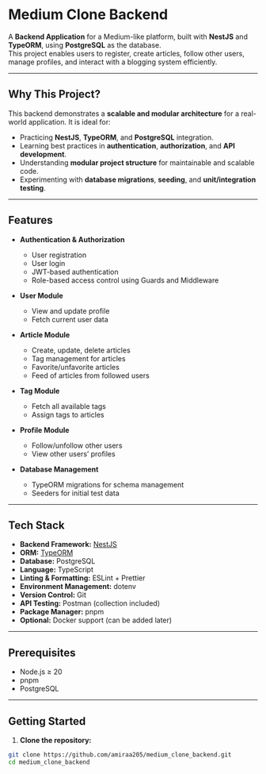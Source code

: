 # Medium Clone Backend

A **Backend Application** for a Medium-like platform, built with **NestJS** and **TypeORM**, using **PostgreSQL** as the database.  
This project enables users to register, create articles, follow other users, manage profiles, and interact with a blogging system efficiently.

---

## Why This Project?

This backend demonstrates a **scalable and modular architecture** for a real-world application. It is ideal for:

- Practicing **NestJS**, **TypeORM**, and **PostgreSQL** integration.
- Learning best practices in **authentication**, **authorization**, and **API development**.
- Understanding **modular project structure** for maintainable and scalable code.
- Experimenting with **database migrations**, **seeding**, and **unit/integration testing**.

---

## Features

- **Authentication & Authorization**
  - User registration
  - User login
  - JWT-based authentication
  - Role-based access control using Guards and Middleware

- **User Module**
  - View and update profile
  - Fetch current user data

- **Article Module**
  - Create, update, delete articles
  - Tag management for articles
  - Favorite/unfavorite articles
  - Feed of articles from followed users

- **Tag Module**
  - Fetch all available tags
  - Assign tags to articles

- **Profile Module**
  - Follow/unfollow other users
  - View other users’ profiles

- **Database Management**
  - TypeORM migrations for schema management
  - Seeders for initial test data

---

## Tech Stack

- **Backend Framework:** [NestJS](https://nestjs.com/)
- **ORM:** [TypeORM](https://typeorm.io/)
- **Database:** PostgreSQL
- **Language:** TypeScript
- **Linting & Formatting:** ESLint + Prettier
- **Environment Management:** dotenv
- **Version Control:** Git
- **API Testing:** Postman (collection included)
- **Package Manager:** pnpm
- **Optional:** Docker support (can be added later)

---

## Prerequisites

- Node.js ≥ 20
- pnpm
- PostgreSQL

---

## Getting Started

1. **Clone the repository:**
```bash
git clone https://github.com/amiraa205/medium_clone_backend.git
cd medium_clone_backend

